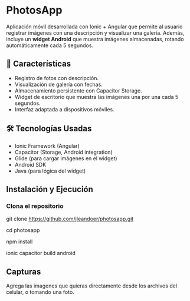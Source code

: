 # PhotosApp 

Aplicación móvil desarrollada con Ionic + Angular que permite al usuario registrar imágenes con una descripción y visualizar una galería. Además, incluye un **widget Android** que muestra imágenes almacenadas, rotando automáticamente cada 5 segundos.

## 🚀 Características

- Registro de fotos con descripción.
- Visualización de galería con fechas.
- Almacenamiento persistente con Capacitor Storage.
- Widget de escritorio que muestra las imágenes una por una cada 5 segundos.
- Interfaz adaptada a dispositivos móviles.

## 🛠️ Tecnologías Usadas

- Ionic Framework (Angular)
- Capacitor (Storage, Android integration)
- Glide (para cargar imágenes en el widget)
- Android SDK
- Java (para lógica del widget)

## Instalación y Ejecución

### Clona el repositorio

git clone https://github.com/jleandoer/photosapp.git

cd photosapp

npm install

ionic capacitor build android

## Capturas

Agrega las imagenes que quieras directamente desde los archivos del celular, o tomando una foto.
